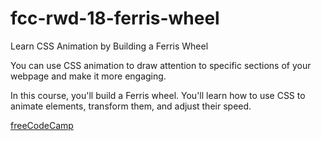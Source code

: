 # fcc-rwd-18-ferris-wheel

Learn CSS Animation by Building a Ferris Wheel

You can use CSS animation to draw attention to specific sections of your webpage and make it more engaging.

In this course, you'll build a Ferris wheel. You'll learn how to use CSS to animate elements, transform them, and adjust their speed.

[freeCodeCamp](https://www.freecodecamp.org/learn/2022/responsive-web-design/learn-css-animation-by-building-a-ferris-wheel/step-1)
